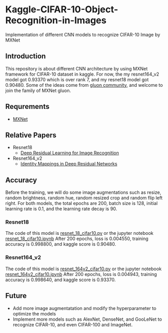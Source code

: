 # Kaggle-CIFAR-10-Object-Recognition-in-Images
Implementation of different CNN models to recognize CIFAR-10 Image by MXNet
## Introduction
This repository is about different CNN architecture by using MXNet framework for CIFAR-10 dataset in kaggle.
For now, the my resnet164_v2 model got 0.93370 which is over rank 7, and my resnet18 model got 0.90480. Some of the ideas come from 
[gluon community](https://discuss.gluon.ai), and welcome to join the family of MXNet gluon.

## Requrements
* [MXNet](https://mxnet.apache.org)

## Relative Papers
- Resnet18
  - [Deep Residual Learning for Image Recognition](https://www.cv-foundation.org/openaccess/content_cvpr_2016/papers/He_Deep_Residual_Learning_CVPR_2016_paper.pdf)
- Resnet164_v2
  - [Identity Mappings in Deep Residual Networks](https://arxiv.org/pdf/1603.05027.pdf)

## Accuracy
Before the training, we will do some image augmentations such as resize, random brightness, random hue, random resized crop and random flip left right.
For both models, the total epochs are 200, batch size is 128, initial learning rate is 0.1, and the learning rate decay is 90.
### Resnet18
The code of this model is [resnet_18_cifar10.py](https://github.com/xingchenzhao/Kaggle-CIFAR-10-Object-Recognition-in-Images/blob/master/resnet_18_cifar10.py)
or the jupyter notebook [resnet_18_cifar10.ipynb](https://github.com/xingchenzhao/Kaggle-CIFAR-10-Object-Recognition-in-Images/blob/master/resnet_18_cifar10.ipynb)
After 200 epochs, loss is 0.004550, training accuracy is 0.998800, and kaggle score is 0.90480.
### Resnet164_v2
The code of this model is [resnet_164v2_cifar10.py](https://github.com/xingchenzhao/Kaggle-CIFAR-10-Object-Recognition-in-Images/blob/master/resnet_164v2_cifar10.py)
or the jupyter notebook [resnet_164v2_cifar10.ipynb](https://github.com/xingchenzhao/Kaggle-CIFAR-10-Object-Recognition-in-Images/blob/master/resnet_164v2_cifar10.ipynb)
After 200 epochs, loss is 0.004943, training accuracy is 0.998640, and kaggle score is 0.93370.

## Future
- Add more image augmentatation and modify the hyperparameter to optimize the models
- Implement more models such as AlexNet, DenseNet, and GooLeNet to recognize CIFAR-10, and even CIFAR-100 and ImageNet.
